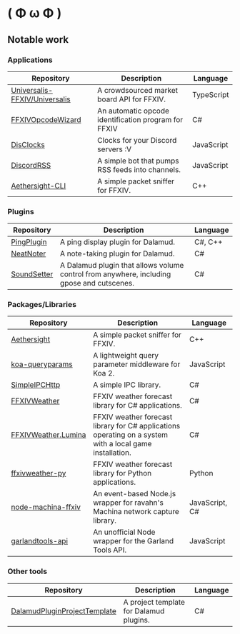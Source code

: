 # ( Φ ω Φ )

## Notable work

### Applications
Repository|Description|Language
---|---|---
[Universalis-FFXIV/Universalis](https://github.com/Universalis-FFXIV/Universalis)|A crowdsourced market board API for FFXIV.|TypeScript
[FFXIVOpcodeWizard](https://github.com/karashiiro/FFXIVOpcodeWizard)|An automatic opcode identification program for FFXIV|C#
[DisClocks](https://github.com/karashiiro/DisClocks)|Clocks for your Discord servers :V|JavaScript
[DiscordRSS](https://github.com/karashiiro/DiscordRSS)|A simple bot that pumps RSS feeds into channels.|JavaScript
[Aethersight-CLI](https://github.com/karashiiro/Aethersight)|A simple packet sniffer for FFXIV.|C++

### Plugins
Repository|Description|Language
---|---|---
[PingPlugin](https://github.com/karashiiro/PingPlugin)|A ping display plugin for Dalamud.|C#, C++
[NeatNoter](https://github.com/karashiiro/NeatNoter)|A note-taking plugin for Dalamud.|C#
[SoundSetter](https://github.com/karashiiro/SoundSetter)|A Dalamud plugin that allows volume control from anywhere, including gpose and cutscenes.|C#

### Packages/Libraries
Repository|Description|Language
---|---|---
[Aethersight](https://github.com/karashiiro/Aethersight)|A simple packet sniffer for FFXIV.|C++
[koa-queryparams](https://github.com/karashiiro/koa-queryparams)|A lightweight query parameter middleware for Koa 2.|JavaScript
[SimpleIPCHttp](https://github.com/karashiiro/SimpleIPCHttp)|A simple IPC library.|C#
[FFXIVWeather](https://github.com/karashiiro/FFXIVWeather)|FFXIV weather forecast library for C# applications.|C#
[FFXIVWeather.Lumina](https://github.com/karashiiro/FFXIVWeather.Lumina)|FFXIV weather forecast library for C# applications operating on a system with a local game installation.|C#
[ffxivweather-py](https://github.com/karashiiro/ffxivweather-py)|FFXIV weather forecast library for Python applications.|Python
[node-machina-ffxiv](https://github.com/karashiiro/node-machina-ffxiv)|An event-based Node.js wrapper for ravahn's Machina network capture library.|JavaScript, C#
[garlandtools-api](https://github.com/karashiiro/garlandtools-api)|An unofficial Node wrapper for the Garland Tools API.|JavaScript

### Other tools
Repository|Description|Language
---|---|---
[DalamudPluginProjectTemplate](https://github.com/karashiiro/DalamudPluginProjectTemplate)|A project template for Dalamud plugins.|C#
